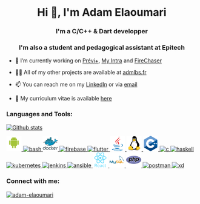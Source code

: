 <h1 align="center">Hi 👋, I'm Adam Elaoumari</h1>
<h3 align="center">I'm a C/C++ & Dart developper</h3>
<h3 align="center">I'm also a student and pedagogical assistant at Epitech</h3>

- 🔭 I’m currently working on [Prévi+](https://previplus.fr), [My Intra](https://play.google.com/store/apps/details?id=com.adamlbs.myintra&hl=ln&gl=US) and [FireChaser](https://play.google.com/store/apps/details?id=com.dealcover.firechaser13)

- 👨‍💻 All of my other projects are available at [admlbs.fr](admlbs.fr)

- 📫 You can reach me on my [LinkedIn](https://linkedin.com/in/adam-elaoumari) or via [email](mailto:adam@admlbs.fr)

- 📄 My curriculum vitae is available [here](https://admlbs.fr/static/media/cv.149a0d7437fe2724c911.pdf)


<h3 align="left">Languages and Tools:</h3>

[![Github stats](https://github-stats-eta-roan.vercel.app/api/top-langs/?username=adamlbs&layout=donut&show_icons=true&theme=radical)](https://github.com/anuraghazra/github-readme-stats#gh-dark-mode-only)


<p align="left"> <a href="https://developer.android.com" target="_blank"> <img src="https://raw.githubusercontent.com/devicons/devicon/master/icons/android/android-original-wordmark.svg" alt="android" width="40" height="40"/> </a> <a href="https://www.gnu.org/software/bash/" target="_blank"> <img src="https://www.vectorlogo.zone/logos/gnu_bash/gnu_bash-icon.svg" alt="bash" width="40" height="40"/> </a> <a href="https://www.docker.com/" target="_blank"> <img src="https://raw.githubusercontent.com/devicons/devicon/master/icons/docker/docker-original-wordmark.svg" alt="docker" width="40" height="40"/> </a> <a href="https://firebase.google.com/" target="_blank"> <img src="https://www.vectorlogo.zone/logos/firebase/firebase-icon.svg" alt="firebase" width="40" height="40"/> <a href="https://firebase.google.com/" target="_blank"> <img src="https://cdn.worldvectorlogo.com/logos/flutter-logo.svg" alt="flutter" width="40" height="40"/> </a> <a href="https://flutter.dev/" target="_blank"> <img src="https://raw.githubusercontent.com/devicons/devicon/master/icons/java/java-original.svg" alt="java" width="40" height="40"/> </a> <a href="https://www.linux.org/" target="_blank"> <img src="https://raw.githubusercontent.com/devicons/devicon/master/icons/linux/linux-original.svg" alt="linux" width="40" height="40"/> </a>  <a href="https://www.w3schools.com/cpp/" target="_blank" rel="noreferrer"> <img src="https://raw.githubusercontent.com/devicons/devicon/master/icons/cplusplus/cplusplus-original.svg" alt="cplusplus" width="40" height="40"/> </a> 
  <a href="https://www.gnu.org/software/gnu-c-manual/gnu-c-manual.html" target="_blank"> <img src="https://uxwing.com/wp-content/themes/uxwing/download/brands-and-social-media/c-program-icon.svg" alt="c" width="40" height="40"/> </a>
   <a href="https://www.haskell.org/" target="_blank" rel="noreferrer"> <img src="https://upload.wikimedia.org/wikipedia/commons/1/1c/Haskell-Logo.svg" alt="haskell" width="40" height="40"/> </a>
  <a href="https://kubernetes.io" target="_blank" rel="noreferrer"> <img src="https://www.vectorlogo.zone/logos/kubernetes/kubernetes-icon.svg" alt="kubernetes" width="40" height="40"/> </a>
  <a href="https://jenkins.io" target="_blank" rel="noreferrer"> <img src="https://www.vectorlogo.zone/logos/jenkins/jenkins-icon.svg" alt="jenkins" width="40" height="40"/> </a>
  <a href="https://ansible.io" target="_blank" rel="noreferrer"> <img src="https://www.vectorlogo.zone/logos/ansible/ansible-icon.svg" alt="ansible" width="40" height="40"/> </a>
  <a href="https://react.dev" target="_blank" rel="noreferrer"> <img src="https://raw.githubusercontent.com/devicons/devicon/master/icons/react/react-original-wordmark.svg" alt="react" width="40" height="40"/> </a>
  <a href="https://www.mysql.com/" target="_blank"> <img src="https://raw.githubusercontent.com/devicons/devicon/master/icons/mysql/mysql-original-wordmark.svg" alt="mysql" width="40" height="40"/> </a> <a href="https://www.php.net" target="_blank"> <img src="https://raw.githubusercontent.com/devicons/devicon/master/icons/php/php-original.svg" alt="php" width="40" height="40"/> </a> <a href="https://postman.com" target="_blank"> <img src="https://www.vectorlogo.zone/logos/getpostman/getpostman-icon.svg" alt="postman" width="40" height="40"/> </a> <a href="https://www.adobe.com/products/xd.html" target="_blank"> <img src="https://cdn.worldvectorlogo.com/logos/adobe-xd.svg" alt="xd" width="40" height="40"/> </a> </p>

<h3 align="left">Connect with me:</h3>
<p align="left">
<a href="https://linkedin.com/in/adam-elaoumari" target="blank"><img align="center" src="https://raw.githubusercontent.com/rahuldkjain/github-profile-readme-generator/master/src/images/icons/Social/linked-in-alt.svg" alt="adam-elaoumari" height="30" width="40" /></a>
</p>
